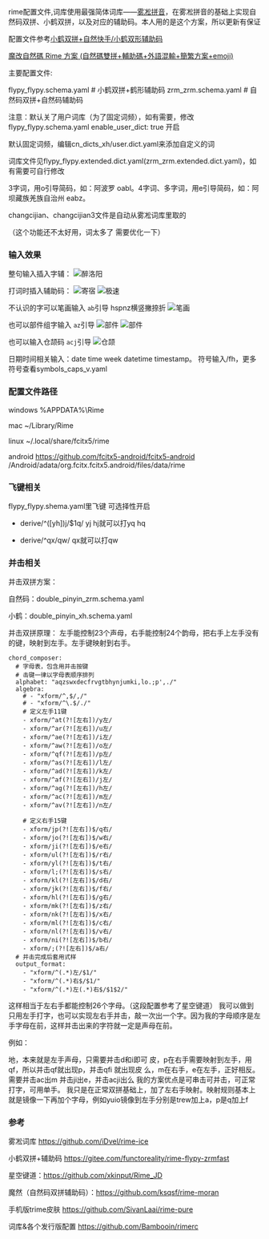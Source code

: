 
rime配置文件,词库使用最强简体词库——[雾凇拼音](https://github.com/iDvel/rime-ice)，在雾凇拼音的基础上实现自然码双拼、小鹤双拼，以及对应的辅助码。本人用的是这个方案，所以更新有保证

配置文件参考[小鹤双拼+自然快手/小鹤双形辅助码](https://github.com/functoreality/rime-flypy-zrmfast)

[魔改自然碼 Rime 方案 (自然碼雙拼+輔助碼+外語混輸+簡繁方案+emoji)](https://github.com/ksqsf/rime-moran)

主要配置文件:

flypy_flypy.schema.yaml # 小鹤双拼+鹤形辅助码
zrm_zrm.schema.yaml # 自然码双拼+自然码辅助码

注意：默认关了用户词库（为了固定词频），如有需要，修改flypy_flypy.schema.yaml enable_user_dict: true 开启

默认固定词频，编辑cn_dicts_xh/user.dict.yaml来添加自定义的词

词库文件见flypy_flypy.extended.dict.yaml(zrm_zrm.extended.dict.yaml)，如有需要可自行修改

3字词，用o引导简码，如：阿波罗 oabl。4字词、多字词，用e引导简码，如：阿坝藏族羌族自治州 eabz。

changcijian、changcijian3文件是自动从雾凇词库里取的

（这个功能还不太好用，词太多了 需要优化一下）

### 输入效果

整句输入插入字辅：
![醉洛阳](readmeimg/qimhzly.png)

打词时插入辅助码：
![寄宿](readmeimg/jisub.png)
![极速](readmeimg/jimsu.png)

不认识的字可以笔画输入 `ab`引导 hspnz横竖撇捺折
![笔画](readmeimg/bihua.png)

也可以部件组字输入 `az`引导
![部件](readmeimg/bujian.png)
![部件](readmeimg/bujian2.png)

也可以输入仓颉码 `acj`引导
![仓颉](readmeimg/cangjie5.png)

日期时间相关输入：date time week datetime timestamp。
符号输入/fh，更多符号查看symbols_caps_v.yaml

### 配置文件路径

windows %APPDATA%\Rime

mac ~/Library/Rime

linux ~/.local/share/fcitx5/rime

android <https://github.com/fcitx5-android/fcitx5-android> /Android/adata/org.fcitx.fcitx5.android/files/data/rime

### 飞键相关

flypy_flypy.shema.yaml里飞键 可选择性开启

- derive/^([yh])j/$1q/    yj hj就可以打yq hq

- derive/^qx/qw/  qx就可以打qw

### 并击相关

并击双拼方案：

自然码：double_pinyin_zrm.schema.yaml

小鹤：double_pinyin_xh.schema.yaml

并击双拼原理：
左手能控制23个声母，右手能控制24个韵母，把右手上左手没有的键，映射到左手。左手键映射到右手。

```
chord_composer:
  # 字母表，包含用并击按键
  # 击键一律以字母表顺序排列
  alphabet: "aqzswxdecfrvgtbhynjumki,lo.;p',./"
  algebra:
    # - "xform/^,$/,/"
    # - "xform/^\.$/./"
    # 定义左手11键       
    - xform/^at(?![左右])/y左/
    - xform/^ar(?![左右])/u左/
    - xform/^ae(?![左右])/i左/
    - xform/^aw(?![左右])/o左/
    - xform/^qf(?![左右])/p左/
    - xform/^as(?![左右])/l左/
    - xform/^ad(?![左右])/k左/
    - xform/^af(?![左右])/j左/
    - xform/^ag(?![左右])/h左/
    - xform/^ac(?![左右])/m左/
    - xform/^av(?![左右])/n左/

    # 定义右手15键
    - xform/jp(?![左右])$/q右/
    - xform/jo(?![左右])$/w右/
    - xform/ji(?![左右])$/e右/
    - xform/ul(?![左右])$/r右/
    - xform/yl(?![左右])$/t右/
    - xform/l;(?![左右])$/s右/
    - xform/kl(?![左右])$/d右/
    - xform/jk(?![左右])$/f右/
    - xform/hl(?![左右])$/g右/    
    - xform/mk(?![左右])$/z右/
    - xform/nk(?![左右])$/x右/
    - xform/ml(?![左右])$/c右/
    - xform/nl(?![左右])$/v右/
    - xform/ni(?![左右])$/b右/
    - xform/;(?![左右])$/a右/
  # 并击完成后套用式样
  output_format:
    - "xform/^(.*)左/$1/"
    - "xform/^(.*)右$/$1/"
    - "xform/^(.*)左(.*)右$/$1$2/"
```

这样相当于左右手都能控制26个字母。（这段配置参考了星空键道）
我可以做到只用左手打字，也可以实现左右手并击，敲一次出一个字。因为我的字母顺序是左手字母在前，这样并击出来的字符就一定是声母在前。

例如：

地，本来就是左手声母，只需要并击d和i即可
皮，p在右手需要映射到左手，用qf，所以并击qf就出现p，并击qfi 就出现皮
么，m在右手，e在左手，正好相反。需要并击ac出m 并击ji出e，并击acji出么
我的方案优点是可串击可并击，可正常打字，可用单手。
我只是在正常双拼基础上，加了左右手映射。映射规则基本上就是镜像一下再加个字母，例如yuio镜像到左手分别是trew加上a，p是q加上f

### 参考

雾凇词库 <https://github.com/iDvel/rime-ice>

小鹤双拼+辅助码 <https://gitee.com/functoreality/rime-flypy-zrmfast>

星空键道：<https://github.com/xkinput/Rime_JD>

魔然（自然码双拼辅助码）：<https://github.com/ksqsf/rime-moran>

手机版trime皮肤 <https://github.com/SivanLaai/rime-pure>

词库&各个发行版配置 <https://github.com/Bambooin/rimerc>

